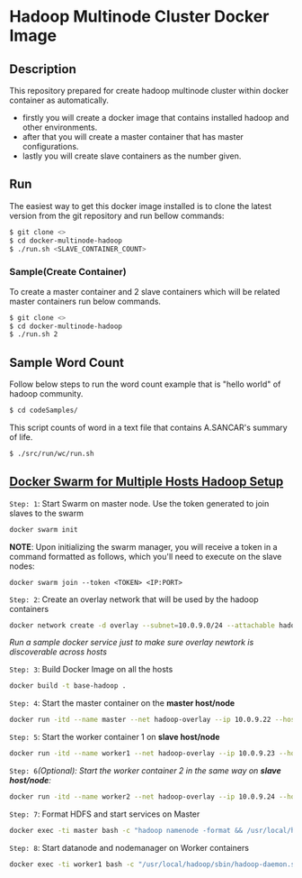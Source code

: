 # Hadoop Multinode Cluster Docker Image

## Description

This repository prepared for create hadoop multinode cluster within docker container as automatically.

- firstly you will create a docker image that contains installed hadoop and other environments.
- after that you will create a master container that has master configurations.
- lastly you will create slave containers as the number given.

## Run

The easiest way to get this docker image installed is to clone the latest version from the git repository and run bellow commands:

```sh
$ git clone <>
$ cd docker-multinode-hadoop
$ ./run.sh <SLAVE_CONTAINER_COUNT>
```

### Sample(Create Container)

To create a master container and 2 slave containers which will be related master containers run below commands.

```sh
$ git clone <>
$ cd docker-multinode-hadoop
$ ./run.sh 2
```

## Sample Word Count

Follow below steps to run the word count example that is "hello world" of hadoop community.

```sh
$ cd codeSamples/
```

This script counts of word in a text file that contains A.SANCAR's summary of life.

```sh
$ ./src/run/wc/run.sh
```

## [Docker Swarm for Multiple Hosts Hadoop Setup]((https://www.youtube.com/watch?v=nGSNULpHHZc))

`Step: 1`: Start Swarm on master node. Use the token generated to join slaves to the swarm

```sh
docker swarm init
```

**NOTE**: Upon initializing the swarm manager, you will receive a token in a command formatted as follows, which you'll need to execute on the slave nodes:

`docker swarm join --token <TOKEN> <IP:PORT>`

`Step: 2`: Create an overlay network that will be used by the hadoop containers

```sh
docker network create -d overlay --subnet=10.0.9.0/24 --attachable hadoop-overlay
```

_Run a sample docker service just to make sure overlay newtork is discoverable across hosts_

`Step: 3`: Build Docker Image on all the hosts

```sh
docker build -t base-hadoop .
```

`Step: 4`: Start the master container on the **master host/node**

```sh
docker run -itd --name master --net hadoop-overlay --ip 10.0.9.22 --hostname master --add-host worker1:10.0.9.23 --add-host worker2:10.0.9.24 -p 8081:8080 -p 8089:8088 -p 9871:9870 base-hadoop
```

`Step: 5`: Start the worker container 1 on **slave host/node**

```sh
docker run -itd --name worker1 --net hadoop-overlay --ip 10.0.9.23 --hostname worker1 --add-host master:10.0.9.22 base-hadoop
```

`Step: 6`*(Optional): Start the worker container 2 in the same way on **slave host/node**:*
```sh
docker run -itd --name worker2 --net hadoop-overlay --ip 10.0.9.24 --hostname worker2 --add-host master:10.0.9.22 base-hadoop
```

`Step: 7`: Format HDFS and start services on Master

```sh
docker exec -ti master bash -c "hadoop namenode -format && /usr/local/hadoop/sbin/start-dfs.sh && /usr/local/hadoop/sbin/start-yarn.sh"
```

`Step: 8`: Start datanode and nodemanager on Worker containers

```sh
docker exec -ti worker1 bash -c "/usr/local/hadoop/sbin/hadoop-daemon.sh start datanode && /usr/local/hadoop/sbin/yarn-daemon.sh start nodemanager"
```
